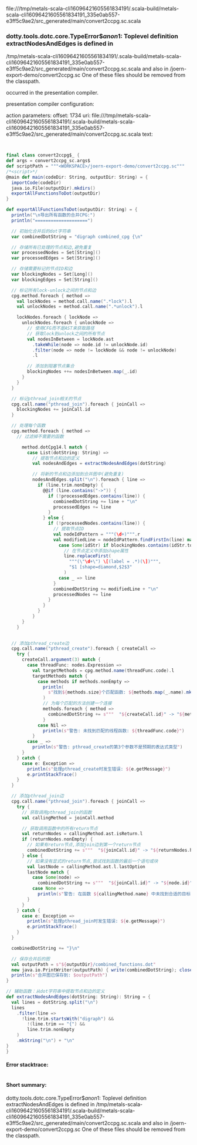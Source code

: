 file:///tmp/metals-scala-cli16096421605561834191/.scala-build/metals-scala-cli16096421605561834191_335e0ab557-e3ff5c9ae2/src_generated/main/convert2ccpg.sc.scala
### dotty.tools.dotc.core.TypeError$$anon$1: Toplevel definition extractNodesAndEdges is defined in
  /tmp/metals-scala-cli16096421605561834191/.scala-build/metals-scala-cli16096421605561834191_335e0ab557-e3ff5c9ae2/src_generated/main/convert2ccpg.sc.scala
and also in
  <WORKSPACE>/joern-export-demo/convert2ccpg.sc
One of these files should be removed from the classpath.

occurred in the presentation compiler.

presentation compiler configuration:


action parameters:
offset: 1734
uri: file:///tmp/metals-scala-cli16096421605561834191/.scala-build/metals-scala-cli16096421605561834191_335e0ab557-e3ff5c9ae2/src_generated/main/convert2ccpg.sc.scala
text:
```scala


final class convert2ccpg$_ {
def args = convert2ccpg_sc.args$
def scriptPath = """<WORKSPACE>/joern-export-demo/convert2ccpg.sc"""
/*<script>*/
@main def main(codeDir: String, outputDir: String) = {
  importCode(codeDir)
  java.io.File(outputDir).mkdirs()
  exportAllFunctionsToDot(outputDir)
}

def exportAllFunctionsToDot(outputDir: String) = {
  println("\n导出所有函数的合并CPG:")
  println("====================")

  // 初始化合并后的dot字符串
  var combinedDotString = "digraph combined_cpg {\n"

  // 存储所有已处理的节点和边,避免重复
  var processedNodes = Set[String]()
  var processedEdges = Set[String]()

  // 存储需要标记的节点ID和边
  var blockingNodes = Set[Long]()
  var blockingEdges = Set[String]()

  // 标记所有lock-unlock之间的节点和边
  cpg.method.foreach { method =>
    val lockNodes = method.call.name(".*lock").l
    val unlockNodes = method.call.name(".*unlock").l

    lockNodes.foreach { lockNode =>
      unlockNodes.foreach { unlockNode =>
        // 使用CFG而不是AST来获取路径
        // 获取lock到unlock之间的所有节点
        val nodesInBetween = lockNode.ast
          .takeWhile(node => node.id != unlockNode.id)
          .filter(node => node != lockNode && node != unlockNode)
          .l

        // 添加到阻塞节点集合
        blockingNodes ++= nodesInBetween.map(_.id)
      }
    }
  }

  // 标记pthread_join相关的节点
  cpg.call.name("pthread_join").foreach { joinCall =>
    blockingNodes += joinCall.id
  }

  // 处理每个函数
  cpg.method.foreach { method =>
    // 过滤掉不需要的函数

      method.dotCpg14.l match {
        case List(dotString: String) =>
          // 提取节点和边的定义
          val nodesAndEdges = extractNodesAndEdges(dotString)

          // 将新的节点和边添加到合并图中(避免重复)
          nodesAndEdges.split("\n").foreach { line =>
            if (line.trim.nonEmpty) {
              @@if (line.contains("->")) {
                if (!processedEdges.contains(line)) {
                  combinedDotString += line + "\n"
                  processedEdges += line
                }
              } else {
                if (!processedNodes.contains(line)) {
                  // 提取节点ID
                  val nodeIdPattern = """(\d+)""".r
                  val modifiedLine = nodeIdPattern.findFirstIn(line) match {
                    case Some(idStr) if blockingNodes.contains(idStr.toLong) =>
                      // 在节点定义中添加shape属性
                      line.replaceFirst(
                        """(\"\d+\") \[(label = .*)(\])""",
                        "$1 [shape=diamond,$2$3"
                      )
                    case _ => line
                  }
                  combinedDotString += modifiedLine + "\n"
                  processedNodes += line
                }
              }
            }
          }
      }
    }
  

  // 添加pthread_create边
  cpg.call.name("pthread_create").foreach { createCall =>
    try {
      createCall.argument(3) match {
        case threadFunc: nodes.Expression =>
          val targetMethods = cpg.method.name(threadFunc.code).l
          targetMethods match {
            case methods if methods.nonEmpty =>
              println(
                s"找到${methods.size}个匹配函数: ${methods.map(_.name).mkString(", ")}"
              )
              // 为每个匹配的方法创建一个连接
              methods.foreach { method =>
                combinedDotString += s"""  "${createCall.id}" -> "${method.id}" [color=red,label="creates thread"];\n"""
              }
            case Nil =>
              println(s"警告: 未找到匹配的线程函数: ${threadFunc.code}")
          }
        case _ =>
          println(s"警告: pthread_create的第3个参数不是预期的表达式类型")
      }
    } catch {
      case e: Exception =>
        println(s"处理pthread_create时发生错误: ${e.getMessage}")
        e.printStackTrace()
    }
  }

  // 添加pthread_join边
  cpg.call.name("pthread_join").foreach { joinCall =>
    try {
      // 获取调用pthread_join的函数
      val callingMethod = joinCall.method

      // 获取调用函数中的所有return节点
      val returnNodes = callingMethod.ast.isReturn.l
      if (returnNodes.nonEmpty) {
        // 如果有return节点,添加join边到第一个return节点
        combinedDotString += s"""  "${joinCall.id}" -> "${returnNodes.head.id}" [color=blue,label="joins thread"];\n"""
      } else {
        // 如果没有显式的return节点,尝试找到函数的最后一个语句或块
        val lastNode = callingMethod.ast.l.lastOption
        lastNode match {
          case Some(node) =>
            combinedDotString += s"""  "${joinCall.id}" -> "${node.id}" [color=blue,label="joins thread"];\n"""
          case None =>
            println(s"警告: 在函数 ${callingMethod.name} 中未找到合适的目标节点")
        }
      }
    } catch {
      case e: Exception =>
        println(s"处理pthread_join时发生错误: ${e.getMessage}")
        e.printStackTrace()
    }
  }

  combinedDotString += "}\n"

  // 保存合并后的图
  val outputPath = s"${outputDir}/combined_functions.dot"
  new java.io.PrintWriter(outputPath) { write(combinedDotString); close() }
  println(s"合并图已保存到: $outputPath")
}

// 辅助函数：从dot字符串中提取节点和边的定义
def extractNodesAndEdges(dotString: String): String = {
  val lines = dotString.split("\n")
  lines
    .filter(line =>
      !line.trim.startsWith("digraph") &&
        !(line.trim == "{") &&
        line.trim.nonEmpty
    )
    .mkString("\n") + "\n"
}
}
```



#### Error stacktrace:

```

```
#### Short summary: 

dotty.tools.dotc.core.TypeError$$anon$1: Toplevel definition extractNodesAndEdges is defined in
  /tmp/metals-scala-cli16096421605561834191/.scala-build/metals-scala-cli16096421605561834191_335e0ab557-e3ff5c9ae2/src_generated/main/convert2ccpg.sc.scala
and also in
  <WORKSPACE>/joern-export-demo/convert2ccpg.sc
One of these files should be removed from the classpath.